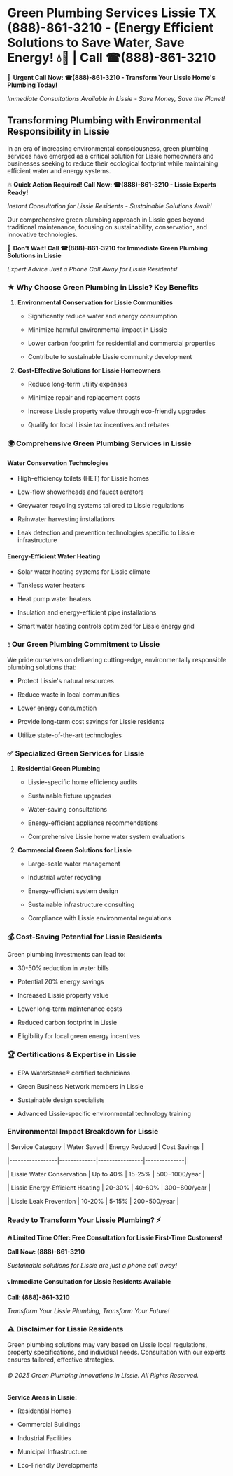 # Green Plumbing Services Lissie TX (888)-861-3210 - (Energy Efficient Solutions to Save Water, Save Energy! 💧🌿 | Call ☎(888)-861-3210

🚨 **Urgent Call Now: ☎(888)-861-3210 - Transform Your Lissie Home's Plumbing Today!**
*Immediate Consultations Available in Lissie - Save Money, Save the Planet!*

## Transforming Plumbing with Environmental Responsibility in Lissie

In an era of increasing environmental consciousness, green plumbing services have emerged as a critical solution for Lissie homeowners and businesses seeking to reduce their ecological footprint while maintaining efficient water and energy systems. 

🔥 **Quick Action Required! Call Now: ☎(888)-861-3210 - Lissie Experts Ready!**
*Instant Consultation for Lissie Residents - Sustainable Solutions Await!*

Our comprehensive green plumbing approach in Lissie goes beyond traditional maintenance, focusing on sustainability, conservation, and innovative technologies.

🚨 **Don't Wait! Call ☎(888)-861-3210 for Immediate Green Plumbing Solutions in Lissie**
*Expert Advice Just a Phone Call Away for Lissie Residents!*

### ★ Why Choose Green Plumbing in Lissie? Key Benefits

1. **Environmental Conservation for Lissie Communities** 
   - Significantly reduce water and energy consumption
   - Minimize harmful environmental impact in Lissie
   - Lower carbon footprint for residential and commercial properties
   - Contribute to sustainable Lissie community development

2. **Cost-Effective Solutions for Lissie Homeowners** 
   - Reduce long-term utility expenses
   - Minimize repair and replacement costs
   - Increase Lissie property value through eco-friendly upgrades
   - Qualify for local Lissie tax incentives and rebates

### 🌍 Comprehensive Green Plumbing Services in Lissie

#### Water Conservation Technologies
- High-efficiency toilets (HET) for Lissie homes
- Low-flow showerheads and faucet aerators
- Greywater recycling systems tailored to Lissie regulations
- Rainwater harvesting installations
- Leak detection and prevention technologies specific to Lissie infrastructure

#### Energy-Efficient Water Heating
- Solar water heating systems for Lissie climate
- Tankless water heaters
- Heat pump water heaters
- Insulation and energy-efficient pipe installations
- Smart water heating controls optimized for Lissie energy grid

### 💧 Our Green Plumbing Commitment to Lissie

We pride ourselves on delivering cutting-edge, environmentally responsible plumbing solutions that:
- Protect Lissie's natural resources
- Reduce waste in local communities
- Lower energy consumption
- Provide long-term cost savings for Lissie residents
- Utilize state-of-the-art technologies

### ✅ Specialized Green Services for Lissie

1. **Residential Green Plumbing**
   - Lissie-specific home efficiency audits
   - Sustainable fixture upgrades
   - Water-saving consultations
   - Energy-efficient appliance recommendations
   - Comprehensive Lissie home water system evaluations

2. **Commercial Green Solutions for Lissie**
   - Large-scale water management
   - Industrial water recycling
   - Energy-efficient system design
   - Sustainable infrastructure consulting
   - Compliance with Lissie environmental regulations

### 💰 Cost-Saving Potential for Lissie Residents

Green plumbing investments can lead to:
- 30-50% reduction in water bills
- Potential 20% energy savings
- Increased Lissie property value
- Lower long-term maintenance costs
- Reduced carbon footprint in Lissie
- Eligibility for local green energy incentives

### 🏆 Certifications & Expertise in Lissie

- EPA WaterSense® certified technicians
- Green Business Network members in Lissie
- Sustainable design specialists
- Advanced Lissie-specific environmental technology training

### Environmental Impact Breakdown for Lissie

| Service Category | Water Saved | Energy Reduced | Cost Savings |
|-----------------|-------------|----------------|--------------|
| Lissie Water Conservation | Up to 40% | 15-25% | $500-$1000/year |
| Lissie Energy-Efficient Heating | 20-30% | 40-60% | $300-$800/year |
| Lissie Leak Prevention | 10-20% | 5-15% | $200-$500/year |

### Ready to Transform Your Lissie Plumbing? ⚡

**🔥 Limited Time Offer: Free Consultation for Lissie First-Time Customers!**

**Call Now: (888)-861-3210**
*Sustainable solutions for Lissie are just a phone call away!*

#### 📞 Immediate Consultation for Lissie Residents Available

**Call: (888)-861-3210**
*Transform Your Lissie Plumbing, Transform Your Future!*

### ⚠️ Disclaimer for Lissie Residents

Green plumbing solutions may vary based on Lissie local regulations, property specifications, and individual needs. Consultation with our experts ensures tailored, effective strategies.

###### © 2025 Green Plumbing Innovations in Lissie. All Rights Reserved.

**Service Areas in Lissie:** 
- Residential Homes
- Commercial Buildings
- Industrial Facilities
- Municipal Infrastructure
- Eco-Friendly Developments